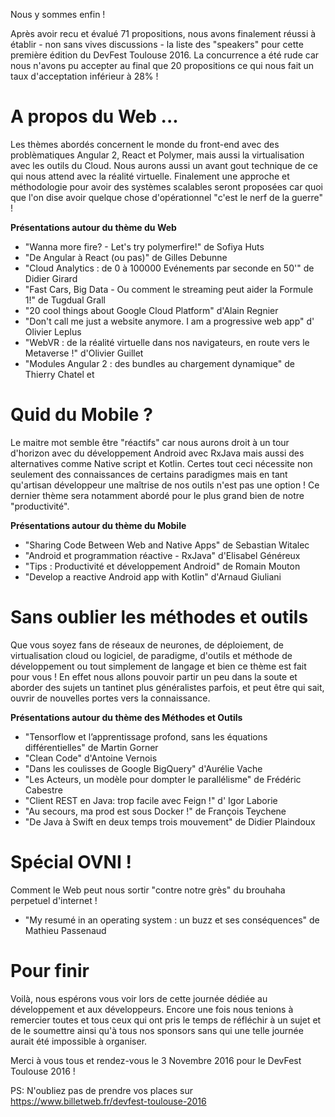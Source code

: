 Nous y sommes enfin !

Après avoir recu et évalué 71 propositions, nous avons finalement réussi à établir - non sans vives discussions - la liste des "speakers" pour cette première édition du DevFest Toulouse 2016. La concurrence a été rude car nous n'avons pu accepter au final que 20 propositions ce qui nous fait un taux d'acceptation inférieur à 28% !

# A propos du Web ...

Les thèmes abordés concernent le monde du front-end avec des problèmatiques Angular 2, React et Polymer, mais aussi la virtualisation avec les outils du Cloud. Nous aurons aussi un avant gout technique de ce qui nous attend avec la réalité virtuelle. Finalement une approche et méthodologie pour avoir des systèmes scalables seront proposées car quoi que l'on dise avoir quelque chose d'opérationnel "c'est le nerf de la guerre" !

__Présentations autour du thème du Web__

- "Wanna more fire? - Let's try polymerfire!" de Sofiya Huts
- "De Angular à React (ou pas)" de Gilles Debunne
- "Cloud Analytics : de 0 à 100000 Evénements par seconde en 50'" de Didier Girard
- "Fast Cars, Big Data - Ou comment le streaming peut aider la Formule 1!" de Tugdual Grall
- "20 cool things about Google Cloud Platform" d'Alain Regnier
- "Don't call me just a website anymore. I am a progressive web app" d' Olivier Leplus
- "WebVR : de la réalité virtuelle dans nos navigateurs, en route vers le Metaverse !" d'Olivier Guillet
- "Modules Angular 2 : des bundles au chargement dynamique" de Thierry Chatel et

# Quid du Mobile ?

Le maitre mot semble être "réactifs" car nous aurons droit à un tour d'horizon avec du développement Android avec RxJava mais aussi des alternatives comme Native script et Kotlin. Certes tout ceci nécessite non seulement des connaissances de certains paradigmes mais en tant qu'artisan développeur une maîtrise de nos outils n'est pas une option ! Ce dernier thème sera notamment abordé pour le plus grand bien de notre "productivité".

__Présentations autour du thème du Mobile__

- "Sharing Code Between Web and Native Apps" de Sebastian Witalec
- "Android et programmation réactive - RxJava" d'Elisabel Généreux
- "Tips : Productivité et développement Android" de Romain Mouton
- "Develop a reactive Android app with Kotlin" d'Arnaud Giuliani

# Sans oublier les méthodes et outils 

Que vous soyez fans de réseaux de neurones, de déploiement, de virtualisation cloud ou logiciel, de paradigme, d'outils et méthode de développement ou tout simplement de langage et bien ce thème est fait pour vous ! En effet nous allons pouvoir partir un peu dans la soute et aborder des sujets un tantinet plus généralistes parfois, et peut être qui sait, ouvrir de nouvelles portes vers la connaissance.

__Présentations autour du thème des Méthodes et Outils__

- "Tensorflow et l’apprentissage profond, sans les équations différentielles" de Martin Gorner
- "Clean Code" d'Antoine Vernois
- "Dans les coulisses de Google BigQuery" d'Aurélie Vache
- "Les Acteurs, un modèle pour dompter le parallélisme" de Frédéric Cabestre
- "Client REST en Java: trop facile avec Feign !" d' Igor Laborie
- "Au secours, ma prod est sous Docker !" de François Teychene
- "De Java à Swift en deux temps trois mouvement" de Didier Plaindoux

# Spécial OVNI !

Comment le Web peut nous sortir "contre notre grès" du brouhaha perpetuel d'internet !

- "My resumé in an operating system : un buzz et ses conséquences" de Mathieu Passenaud

# Pour finir

Voilà, nous espérons vous voir lors de cette journée dédiée au développement et aux développeurs. Encore une fois nous tenions à remercier toutes et tous ceux qui ont pris le temps de réfléchir à un sujet et de le soumettre ainsi qu'à tous nos sponsors sans qui une telle journée aurait été impossible à organiser.

Merci à vous tous et rendez-vous le 3 Novembre 2016 pour le DevFest Toulouse 2016 !

PS: N'oubliez pas de prendre vos places sur https://www.billetweb.fr/devfest-toulouse-2016